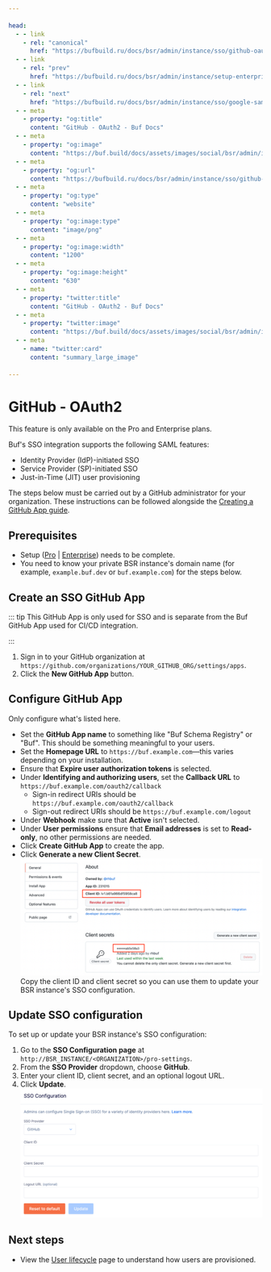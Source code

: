 ```yaml
---

head:
  - - link
    - rel: "canonical"
      href: "https://bufbuild.ru/docs/bsr/admin/instance/sso/github-oauth2/"
  - - link
    - rel: "prev"
      href: "https://bufbuild.ru/docs/bsr/admin/instance/setup-enterprise/"
  - - link
    - rel: "next"
      href: "https://bufbuild.ru/docs/bsr/admin/instance/sso/google-saml/"
  - - meta
    - property: "og:title"
      content: "GitHub - OAuth2 - Buf Docs"
  - - meta
    - property: "og:image"
      content: "https://buf.build/docs/assets/images/social/bsr/admin/instance/sso/github-oauth2.png"
  - - meta
    - property: "og:url"
      content: "https://bufbuild.ru/docs/bsr/admin/instance/sso/github-oauth2/"
  - - meta
    - property: "og:type"
      content: "website"
  - - meta
    - property: "og:image:type"
      content: "image/png"
  - - meta
    - property: "og:image:width"
      content: "1200"
  - - meta
    - property: "og:image:height"
      content: "630"
  - - meta
    - property: "twitter:title"
      content: "GitHub - OAuth2 - Buf Docs"
  - - meta
    - property: "twitter:image"
      content: "https://buf.build/docs/assets/images/social/bsr/admin/instance/sso/github-oauth2.png"
  - - meta
    - name: "twitter:card"
      content: "summary_large_image"

---
```


# GitHub - OAuth2

This feature is only available on the Pro and Enterprise plans.

Buf's SSO integration supports the following SAML features:

- Identity Provider (IdP)-initiated SSO
- Service Provider (SP)-initiated SSO
- Just-in-Time (JIT) user provisioning

The steps below must be carried out by a GitHub administrator for your organization. These instructions can be followed alongside the [Creating a GitHub App guide](https://docs.github.com/en/developers/apps/building-github-apps/creating-a-github-app).

## Prerequisites

- Setup ([Pro](../../setup-pro/) | [Enterprise](../../setup-enterprise/)) needs to be complete.
- You need to know your private BSR instance's domain name (for example, `example.buf.dev` or `buf.example.com`) for the steps below.

## Create an SSO GitHub App

::: tip This GitHub App is only used for SSO and is separate from the Buf GitHub App used for CI/CD integration.

:::

1.  Sign in to your GitHub organization at `https://github.com/organizations/YOUR_GITHUB_ORG/settings/apps`.
2.  Click the **New GitHub App** button.

## Configure GitHub App

Only configure what's listed here.

- Set the **GitHub App name** to something like "Buf Schema Registry" or "Buf". This should be something meaningful to your users.
- Set the **Homepage URL** to `https://buf.example.com`—this varies depending on your installation.
- Ensure that **Expire user authorization tokens** is selected.
- Under **Identifying and authorizing users**, set the **Callback URL** to `https://buf.example.com/oauth2/callback`
  - Sign-in redirect URIs should be `https://buf.example.com/oauth2/callback`
  - Sign-out redirect URIs should be `https://buf.example.com/logout`
- Under **Webhook** make sure that **Active** isn't selected.
- Under **User permissions** ensure that **Email addresses** is set to **Read-only**, no other permissions are needed.
- Click **Create GitHub App** to create the app.
- Click **Generate a new Client Secret**.![Screen shot of GitHub app configuration](../../../../../images/bsr/sso/github-oauth2.png)Copy the client ID and client secret so you can use them to update your BSR instance's SSO configuration.

## Update SSO configuration

To set up or update your BSR instance's SSO configuration:

1.  Go to the **SSO Configuration page** at `http://BSR_INSTANCE/<ORGANIZATION>/pro-settings`.
2.  From the **SSO Provider** dropdown, choose **GitHub**.
3.  Enter your client ID, client secret, and an optional logout URL.
4.  Click **Update**.![Screen shot of BSR GitHub SSO configuration](../../../../../images/bsr/sso/github-config.png)

## Next steps

- View the [User lifecycle](../../user-lifecycle/) page to understand how users are provisioned.

